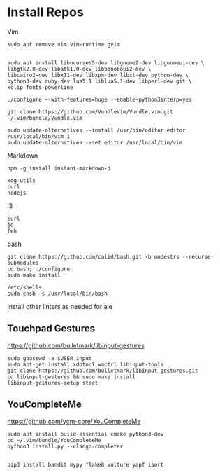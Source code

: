 # Install Repos

Vim
```
sudo apt remove vim vim-runtime gvim


sudo apt install libncurses5-dev libgnome2-dev libgnomeui-dev \
libgtk2.0-dev libatk1.0-dev libbonoboui2-dev \
libcairo2-dev libx11-dev libxpm-dev libxt-dev python-dev \
python3-dev ruby-dev lua5.1 liblua5.1-dev libperl-dev git \
xclip fonts-powerline

./configure --with-features=huge --enable-python3interp=yes

git clone https://github.com/VundleVim/Vundle.vim.git ~/.vim/bundle/Vundle.vim

sudo update-alternatives --install /usr/bin/editor editor /usr/local/bin/vim 1
sudo update-alternatives --set editor /usr/local/bin/vim
```

Markdown
```
npm -g install instant-markdown-d

xdg-utils
curl
nodejs
```

i3
```
curl
jq
feh
```

bash
```
git clone https://github.com/calid/bash.git -b modestrs --recurse-submodules
cd bash; ./configure
sudo make install

/etc/shells
sudo chsh -s /usr/local/bin/bash
```

Install other linters as needed for ale

## Touchpad Gestures
https://github.com/bulletmark/libinput-gestures

```
sudo gpasswd -a $USER input
sudo apt-get install xdotool wmctrl libinput-tools
git clone https://github.com/bulletmark/libinput-gestures.git
cd libinput-gestures && sudo make install
libinput-gestures-setup start
```

## YouCompleteMe
https://github.com/ycm-core/YouCompleteMe

```
sudo apt install build-essential cmake python3-dev
cd ~/.vim/bundle/YouCompleteMe
python3 install.py --clangd-completer 


pip3 install bandit mypy flake8 vulture yapf isort
```
